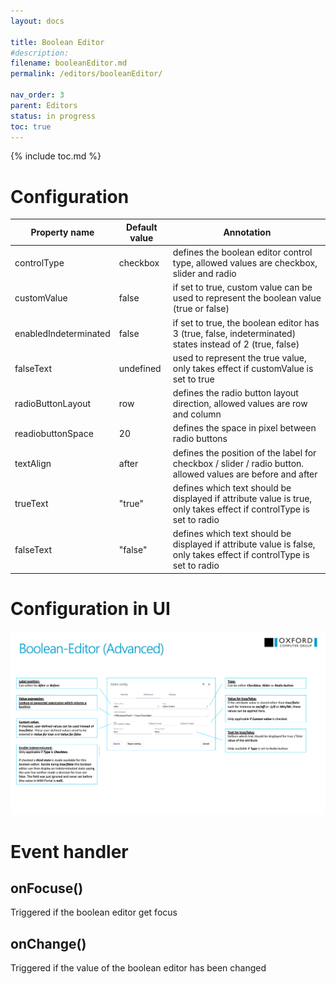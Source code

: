 ```yaml
---
layout: docs

title: Boolean Editor
#description:
filename: booleanEditor.md
permalink: /editors/booleanEditor/

nav_order: 3
parent: Editors
status: in progress
toc: true
---
```


{% include toc.md %}

# Configuration

|Property name| Default value | Annotation |
|--|--|--|
|controlType|checkbox|defines the boolean editor control type, allowed values are checkbox, slider and radio|
|customValue|false|if set to true, custom value can be used to represent the boolean value (true or false)|
|enabledIndeterminated|false|if set to true, the boolean editor has 3 (true, false, indeterminated) states instead of 2 (true, false)|
|falseText|undefined|used to represent the true value, only takes effect if customValue is set to true|
|radioButtonLayout|row|defines the radio button layout direction, allowed values are row and column
|readiobuttonSpace|20|defines the space in pixel between radio buttons|
|textAlign|after|defines the position of the label for checkbox / slider / radio button. allowed values are before and after|
|trueText|"true"|defines which text should be displayed if attribute value is true, only takes effect if controlType is set to radio|
|falseText|"false"|defines which text should be displayed if attribute value is false, only takes effect if controlType is set to radio|

# Configuration in UI

![boolean_editor_1.png](/img/boolean_editor_1-295ea8b5-2b64-4fc8-baa7-79c2ab8d1367.png)

# Event handler

## onFocuse()

Triggered if the boolean editor get focus

## onChange()

Triggered if the value of the boolean editor has been changed
